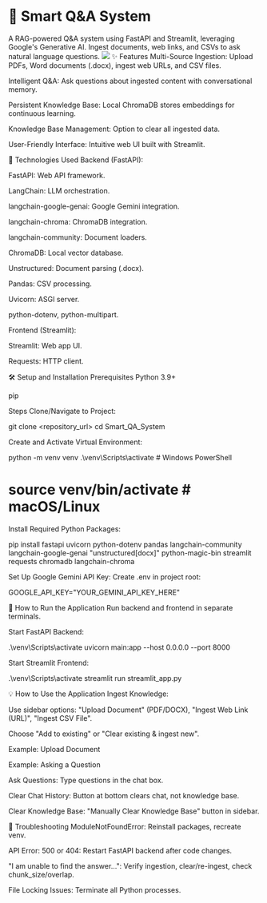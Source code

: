 
# 🧠 Smart Q&A System
A RAG-powered Q&A system using FastAPI and Streamlit, leveraging Google's Generative AI. Ingest documents, web links, and CSVs to ask natural language questions.
![](output_images/.png)
✨ Features
Multi-Source Ingestion: Upload PDFs, Word documents (.docx), ingest web URLs, and CSV files.

Intelligent Q&A: Ask questions about ingested content with conversational memory.

Persistent Knowledge Base: Local ChromaDB stores embeddings for continuous learning.

Knowledge Base Management: Option to clear all ingested data.

User-Friendly Interface: Intuitive web UI built with Streamlit.

🚀 Technologies Used
Backend (FastAPI):

FastAPI: Web API framework.

LangChain: LLM orchestration.

langchain-google-genai: Google Gemini integration.

langchain-chroma: ChromaDB integration.

langchain-community: Document loaders.

ChromaDB: Local vector database.

Unstructured: Document parsing (.docx).

Pandas: CSV processing.

Uvicorn: ASGI server.

python-dotenv, python-multipart.

Frontend (Streamlit):

Streamlit: Web app UI.

Requests: HTTP client.

🛠️ Setup and Installation
Prerequisites
Python 3.9+

pip

Steps
Clone/Navigate to Project:

git clone <repository_url>
cd Smart_QA_System

Create and Activate Virtual Environment:

python -m venv venv
.\venv\Scripts\activate # Windows PowerShell
# source venv/bin/activate # macOS/Linux

Install Required Python Packages:

pip install fastapi uvicorn python-dotenv pandas langchain-community langchain-google-genai "unstructured[docx]" python-magic-bin streamlit requests chromadb langchain-chroma

Set Up Google Gemini API Key:
Create .env in project root:

GOOGLE_API_KEY="YOUR_GEMINI_API_KEY_HERE"

🏃 How to Run the Application
Run backend and frontend in separate terminals.

Start FastAPI Backend:

.\venv\Scripts\activate
uvicorn main:app --host 0.0.0.0 --port 8000

Start Streamlit Frontend:

.\venv\Scripts\activate
streamlit run streamlit_app.py

💡 How to Use the Application
Ingest Knowledge:

Use sidebar options: "Upload Document" (PDF/DOCX), "Ingest Web Link (URL)", "Ingest CSV File".

Choose "Add to existing" or "Clear existing & ingest new".

Example: Upload Document

Example: Asking a Question

Ask Questions: Type questions in the chat box.

Clear Chat History: Button at bottom clears chat, not knowledge base.

Clear Knowledge Base: "Manually Clear Knowledge Base" button in sidebar.

🛑 Troubleshooting
ModuleNotFoundError: Reinstall packages, recreate venv.

API Error: 500 or 404: Restart FastAPI backend after code changes.

"I am unable to find the answer...": Verify ingestion, clear/re-ingest, check chunk_size/overlap.

File Locking Issues: Terminate all Python processes.
